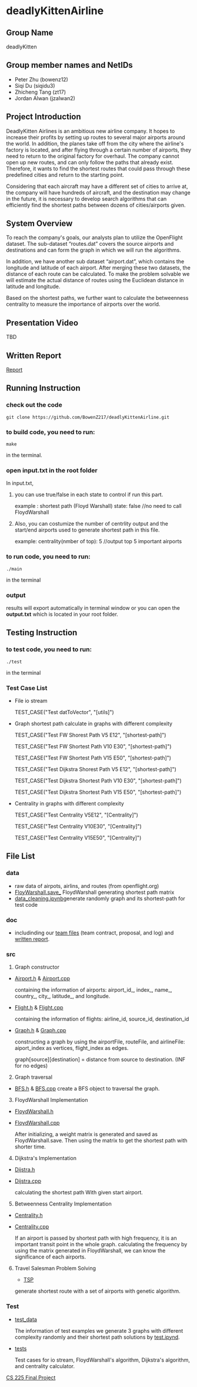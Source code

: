 # deadlyKittenAirline

## Group Name

deadlyKitten

## Group member names and NetIDs

* Peter Zhu (bowenz12)
* Siqi Du (siqidu3)
* Zhicheng Tang (zt17)
* Jordan Alwan (jzalwan2)

## Project Introduction

DeadlyKitten Airlines is an ambitious new airline company. It hopes to increase their profits by setting up routes to several major airports around the world. In addition, the planes take off from the city where the airline's factory is located, and after flying through a certain number of airports, they need to return to the original factory for overhaul. The company cannot open up new routes, and can only follow the paths that already exist. Therefore, it wants to find the shortest routes that could pass through these predefined cities and return to the starting point.

Considering that each aircraft may have a different set of cities to arrive at, the company will have hundreds of aircraft, and the destination may change in the future, it is necessary to develop search algorithms that can efficiently find the shortest paths between dozens of cities/airports given.

## System Overview

To reach the company's goals, our analysts plan to utilize the OpenFlight dataset. The sub-dataset “routes.dat” covers the source airports and destinations and can form the graph in which we will run the algorithms.

In addition, we have another sub dataset “airport.dat”, which contains the longitude and latitude of each airport. After merging these two datasets, the distance of each route can be calculated. To make the problem solvable we will estimate the actual distance of routes using the Euclidean distance in latitude and longitude.

Based on the shortest paths, we further want to calculate the betweenness centrality to measure the importance of airports over the world.

## Presentation Video
TBD

## Written Report
[Report](https://github.com/BowenZ217/deadlyKittenAirline/blob/main/report.md)

## Running Instruction
### check out the code
```
git clone https://github.com/BowenZ217/deadlyKittenAirline.git
```
### to build code, you need to run:
 ```make
make
```
in the terminal.

### open **input.txt** in the root folder

In input.txt, 

1) you can use true/false in each state to control if run this part.

    example : shortest path (Floyd Warshall) state: false    //no need to call FloydWarshall

2) Also, you can costumize the number of centrlity output and the start/end airports used to generate shortest path in this file.  

    example: centrality(nmber of top): 5   //output top 5 important airports

### to run code, you need to run:
 ```main
./main
```
in the terminal

### output
results will export automatically in terminal window or you can open the **output.txt** which is located in your root folder.


## Testing Instruction
### to test code, you need to run:
 ```test
./test
```
in the terminal



### Test Case List

* File io stream

    TEST_CASE("Test datToVector", "[utils]")

* Graph shortest path calculate in graphs with different complexity

    TEST_CASE("Test FW Shorest Path V5 E12", "[shortest-path]") 

    TEST_CASE("Test FW Shortest Path V10 E30", "[shortest-path]") 

    TEST_CASE("Test FW Shortest Path V15 E50", "[shortest-path]") 

    TEST_CASE("Test Dijkstra Shorest Path V5 E12", "[shortest-path]") 

    TEST_CASE("Test Dijkstra Shortest Path V10 E30", "[shortest-path]") 

    TEST_CASE("Test Dijkstra Shortest Path V15 E50", "[shortest-path]") 

* Centrality in graphs with different complexity
    
    TEST_CASE("Test Centrality V5E12", "[Centrality]") 

    TEST_CASE("Test Centrality V10E30", "[Centrality]") 

    TEST_CASE("Test Centrality V15E50", "[Centrality]") 



## File List
### data
* raw data of airpots, airlins, and routes (from openflight.org)
* [FloyWarshall.save_](https://github.com/BowenZ217/deadlyKittenAirline/blob/main/data/FloydWarshall.save_) FloydWarshall generating shortest path matrix
* [data_cleaning.ipynb](https://github.com/BowenZ217/deadlyKittenAirline/blob/main/data/data_cleaning.ipynb)generate randomly graph and its shortest-path for test code
### doc
* includinding our [team files](https://github.com/BowenZ217/deadlyKittenAirline/tree/main/doc) (team contract, proposal, and log)
and [written report](https://github.com/BowenZ217/deadlyKittenAirline/blob/main/doc/report.md).
### src
1) Graph constructor
* [Airport.h](https://github.com/BowenZ217/deadlyKittenAirline/blob/main/src/Airport.h) & [Airport.cpp](https://github.com/BowenZ217/deadlyKittenAirline/blob/main/src/Airport.cpp)

    containing the information of airports: airport_id_, index_, name_, country_, city_, latitude_, and longitude.

* [Flight.h](https://github.com/BowenZ217/deadlyKittenAirline/blob/main/src/Flight.h) & [Flight.cpp](https://github.com/BowenZ217/deadlyKittenAirline/blob/main/src/Flight.cpp)

    containing the information of flights: airline_id, source_id, destination_id

* [Graph.h](https://github.com/BowenZ217/deadlyKittenAirline/blob/main/src/Graph.h) & [Graph.cpp](https://github.com/BowenZ217/deadlyKittenAirline/blob/main/src/Graph.cpp)

    constructing a graph by using the airportFile, routeFile, and airlineFile: aiport_index as vertices, flight_index as edges.

    graph[source][destination] = distance from source to destination. (INF for no edges)

2)  Graph traversal


* [BFS.h](https://github.com/BowenZ217/deadlyKittenAirline/blob/main/src/graphTraversal/BFS.h) & [BFS.cpp](https://github.com/BowenZ217/deadlyKittenAirline/blob/main/src/graphTraversal/BFS.cpp)
create a BFS object to traversal the graph. 


3)  FloydWarshall Implementation
* [FloydWarshall.h](https://github.com/BowenZ217/deadlyKittenAirline/blob/main/src/FloydWarshall.h)
* [FloydWarshall.cpp](https://github.com/BowenZ217/deadlyKittenAirline/blob/main/src/FloydWarshall.cpp)

    After initializing, a weight matrix is generated and saved as FloydWarshall.save. Then using the matrix to get the shortest path with shorter time.

4)  Dijkstra's Implementation
* [Dijstra.h](https://github.com/BowenZ217/deadlyKittenAirline/blob/main/src/Dijkstra.h)
* [Dijstra.cpp](https://github.com/BowenZ217/deadlyKittenAirline/blob/main/src/Dijkstra.cpp)

    calculating the shortest path With given start airport.

5)  Betweenness Centrality Implementation
* [Centrality.h](https://github.com/BowenZ217/deadlyKittenAirline/blob/main/src/Centrality.h)
* [Centrality.cpp](https://github.com/BowenZ217/deadlyKittenAirline/blob/main/src/Centrality.cpp)

    If an airport is passed by shortest path with high frequency, it is an important transit point in the whole graph.
    calculating the frequency by using the matrix generated in FloydWarshall, we can know the significance of each airports.
6) Travel Salesman Problem Solving
    * [TSP](https://github.com/BowenZ217/deadlyKittenAirline/tree/main/src/TSP)

    generate shortest route with a set of airports with genetic algorithm.

### Test
* [test_data](https://github.com/BowenZ217/deadlyKittenAirline/tree/main/test_data)

    The information of test examples
    we generate 3 graphs with different complexity randomly and their shortest path solutions by [test.ipynd](https://github.com/BowenZ217/deadlyKittenAirline/blob/main/test.ipynb). 

* [tests](https://github.com/BowenZ217/deadlyKittenAirline/tree/main/tests)

    Test cases for io stream, FloydWarshall's algorithm, Dijkstra's algorithm, and centrality calculator.




[CS 225 Final Project](https://courses.engr.illinois.edu/cs225/fa2022/pages/final_project.html)
